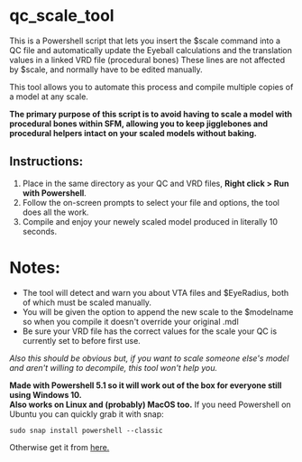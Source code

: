 # qc_scale_tool
This is a Powershell script that lets you insert the $scale command into a QC file and automatically update the Eyeball calculations and the translation values in a linked VRD file (procedural bones) These lines are not affected by $scale, and normally have to be edited manually.

This tool allows you to automate this process and compile multiple copies of a model at any scale.

**The primary purpose of this script is to avoid having to scale a model with procedural bones within SFM, allowing you to keep jigglebones and procedural helpers intact on your scaled models without baking.**

## Instructions:
1. Place in the same directory as your QC and VRD files, **Right click > Run with Powershell**.
2. Follow the on-screen prompts to select your file and options, the tool does all the work.
3. Compile and enjoy your newely scaled model produced in literally 10 seconds.


# Notes:
- The tool will detect and warn you about VTA files and $EyeRadius, both of which must be scaled manually.
- You will be given the option to append the new scale to the $modelname so when you compile it doesn't override your original .mdl
- Be sure your VRD file has the correct values for the scale your QC is currently set to before first use.

*Also this should be obvious but, if you want to scale someone else's model and aren't willing to decompile, this tool won't help you.*

**Made with Powershell 5.1 so it will work out of the box for everyone still using Windows 10.\
Also works on Linux and (probably) MacOS too.**
If you need Powershell on Ubuntu you can quickly grab it with snap:

``sudo snap install powershell --classic``

Otherwise get it from [here.](https://github.com/PowerShell/PowerShell/)
